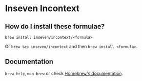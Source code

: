 # Inseven Incontext

## How do I install these formulae?

`brew install inseven/incontext/<formula>`

Or `brew tap inseven/incontext` and then `brew install <formula>`.

## Documentation

`brew help`, `man brew` or check [Homebrew's documentation](https://docs.brew.sh).
